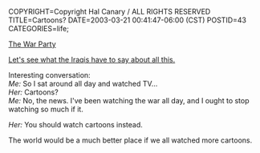 COPYRIGHT=Copyright Hal Canary / ALL RIGHTS RESERVED
TITLE=Cartoons?
DATE=2003-03-21 00:41:47-06:00 (CST)
POSTID=43
CATEGORIES=life;

[The War Party](http://everything2.com/?node=the+war+party)

[Let's see what the Iraqis have to say about all this.](http://uruklink.net)

Interesting conversation:  
_Me:_ So I sat around all day and watched TV...  
_Her:_ Cartoons?  
_Me:_ No, the news. I've been watching the war all day, and I ought to stop watching so much if it.  
  
_Her:_ You should watch cartoons instead.

The world would be a much better place if we all watched more cartoons.
